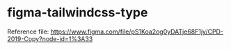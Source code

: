 # figma-tailwindcss-type

Reference file: https://www.figma.com/file/pS1Koa2og0yDATje68F1jy/CPD-2019-Copy?node-id=1%3A33
